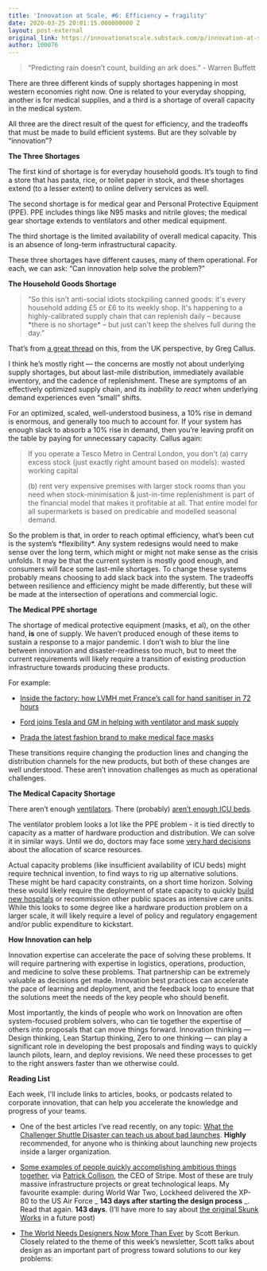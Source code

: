 ```yaml
---
title: 'Innovation at Scale, #6: Efficiency = fragility'
date: 2020-03-25 20:01:15.000000000 Z
layout: post-external
original_link: https://innovationatscale.substack.com/p/innovation-at-scale-6-efficiency
author: 100076
---
```


> “Predicting rain doesn’t count, building an ark does.” - Warren Buffett

There are three different kinds of supply shortages happening in most western economies right now. One is related to your everyday shopping, another is for medical supplies, and a third is a shortage of overall capacity in the medical system.

All three are the direct result of the quest for efficiency, and the tradeoffs that must be made to build efficient systems. But are they solvable by “innovation”?

**The Three Shortages**

The first kind of shortage is for everyday household goods. It’s tough to find a store that has pasta, rice, or toilet paper in stock, and these shortages extend (to a lesser extent) to online delivery services as well.

The second shortage is for medical gear and Personal Protective Equipment (PPE). PPE includes things like N95 masks and nitrile gloves; the medical gear shortage extends to ventilators and other medical equipment.

The third shortage is the limited availability of overall medical capacity. This is an absence of long-term infrastructural capacity.

These three shortages have different causes, many of them operational. For each, we can ask: “Can innovation help solve the problem?”

**The Household Goods Shortage**

> “So this isn't anti-social idiots stockpiling canned goods: it's every household adding £5 or £6 to its weekly shop. It's happening to a highly-calibrated supply chain that can replenish daily – because \*there is no shortage\* – but just can't keep the shelves full during the day.”

That’s from [a great thread](https://twitter.com/Greg_Callus/status/1241507154030473216) on this, from the UK perspective, by Greg Callus.

I think he’s mostly right — the concerns are mostly not about underlying supply shortages, but about last-mile distribution, immediately available inventory, and the cadence of replenishment. These are symptoms of an effectively optimized supply chain, and its _inability to react_ when underlying demand experiences even “small” shifts.

For an optimized, scaled, well-understood business, a 10% rise in demand is enormous, and generally too much to account for. If your system has enough slack to absorb a 10% rise in demand, then you’re leaving profit on the table by paying for unnecessary capacity. Callus again:

> If you operate a Tesco Metro in Central London, you don't (a) carry excess stock (just exactly right amount based on models): wasted working capital
> 
> (b) rent very expensive premises with larger stock rooms than you need when stock-minimisation & just-in-time replenishment is part of the financial model that makes it profitable at all. That entire model for all supermarkets is based on predicable and modelled seasonal demand.

So the problem is that, in order to reach optimal efficiency, what’s been cut is the system’s \*flexibility\*. Any system redesigns would need to make sense over the long term, which might or might not make sense as the crisis unfolds. It may be that the current system is mostly good enough, and consumers will face some last-mile shortages. To change these systems probably means choosing to add slack back into the system. The tradeoffs between resilience and efficiency might be made differently, but these will be made at the intersection of operations and commercial logic.

**The Medical PPE shortage**

The shortage of medical protective equipment (masks, et al), on the other hand, **is** one of supply. We haven’t produced enough of these items to sustain a response to a major pandemic. I don’t wish to blur the line between innovation and disaster-readiness too much, but to meet the current requirements will likely require a transition of existing production infrastructure towards producing these products.

For example:

- [Inside the factory: how LVMH met France’s call for hand sanitiser in 72 hours](https://www.ft.com/content/e9c2bae4-6909-11ea-800d-da70cff6e4d3)

- [Ford joins Tesla and GM in helping with ventilator and mask supply](https://www.theverge.com/2020/3/24/21192282/ford-tesla-gm-elon-musk-coronavirus-masks-ventilators-pandemic)

- [Prada the latest fashion brand to make medical face masks](https://www.theguardian.com/fashion/2020/mar/24/prada-the-latest-fashion-brand-to-make-medical-face-masks)

These transitions require changing the production lines and changing the distribution channels for the new products, but both of these changes are well understood. These aren’t innovation challenges as much as operational challenges.

**The Medical Capacity Shortage**

There aren’t enough [ventilators](https://t.co/OF1WPk2r6l?amp=1). There (probably) [aren’t enough ICU beds](https://www.theguardian.com/society/2020/mar/24/nhs-hospitals-could-run-out-of-coronavirus-beds-in-a-fortnight).

The ventilator problem looks a lot like the PPE problem - it is tied directly to capacity as a matter of hardware production and distribution. We can solve it in similar ways. Until we do, doctors may face some [very hard decisions](https://www.nejm.org/doi/full/10.1056/NEJMp2005689) about the allocation of scarce resources.

Actual capacity problems (like insufficient availability of ICU beds) might require technical invention, to find ways to rig up alternative solutions. These might be hard capacity constraints, on a short time horizon. Solving these would likely require the deployment of state capacity to quickly [build new hospitals](https://www.motherjones.com/politics/2020/03/who-report-china-constructed-new-hospitals-in-days-and-other-lessons-from-their-response-to-the-coronavirus/) or recommission other public spaces as intensive care units. While this looks to some degree like a hardware production problem on a larger scale, it will likely require a level of policy and regulatory engagement and/or public expenditure to kickstart.

**How Innovation can help**

Innovation expertise can accelerate the pace of solving these problems. It will require partnering with expertise in logistics, operations, production, and medicine to solve these problems. That partnership can be extremely valuable as decisions get made. Innovation best practices can accelerate the pace of learning and deployment, and the feedback loop to ensure that the solutions meet the needs of the key people who should benefit.

Most importantly, the kinds of people who work on Innovation are often system-focused problem solvers, who can tie together the expertise of others into proposals that can move things forward. Innovation thinking — Design thinking, Lean Startup thinking, Zero to one thinking — can play a significant role in developing the best proposals and finding ways to quickly launch pilots, learn, and deploy revisions. We need these processes to get to the right answers faster than we otherwise could.

**Reading List**

Each week, I'll include links to articles, books, or podcasts related to corporate innovation, that can help you accelerate the knowledge and progress of your teams. 

- One of the best articles I’ve read recently, on any topic: [What the Challenger Shuttle Disaster can teach us about bad launches](https://medium.com/swlh/what-the-challenger-shuttle-disaster-can-teach-us-about-bad-launches-e5aebe7ed76f). **Highly** recommended, for anyone who is thinking about launching new projects inside a larger organization. 

- [Some examples of people quickly accomplishing ambitious things together](https://patrickcollison.com/fast), via [Patrick Collison](https://twitter.com/patrickc), the CEO of Stripe. Most of these are truly massive infrastructure projects or great technological leaps. My favourite example: during World War Two, Lockheed delivered the XP-80 to the US Air Force _ **143 days after starting the design process** _. Read that again. **143 days**. (I’ll have more to say about [the original Skunk Works](https://en.wikipedia.org/wiki/Skunk_Works) in a future post)

- [The World Needs Designers Now More Than Ever](https://scottberkun.com/2020/world-needs-designers/) by Scott Berkun. Closely related to the theme of this week’s newsletter, Scott talks about design as an important part of progress toward solutions to our key problems: 

